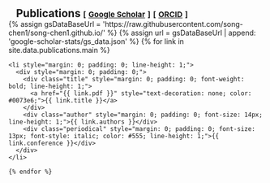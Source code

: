 <h1 id="publications"></h1>

<h2 style="margin: 0; padding-left: 15px;">Publications 
    <temp style="font-size:15px;">[</temp>
    <a href="https://scholar.google.com/citations?user=Bd5il3oAAAAJ&hl=en" target="_blank" style="font-size:15px;">Google Scholar</a>
    <temp style="font-size:15px;">]</temp>
    <temp style="font-size:15px;">[</temp>
    <a href="https://orcid.org/0000-0002-8916-2940" target="_blank" style="font-size:15px;">ORCID</a>
    <temp style="font-size:15px;">]</temp>
</h2>

<div class="publications" style="padding: 0; margin: 0;">
  <ol class="bibliography" style="padding: 0; margin: 0; list-style: none;">
    {% assign gsDataBaseUrl = 'https://raw.githubusercontent.com/song-chen1/song-chen1.github.io/' %}
    {% assign url = gsDataBaseUrl | append: 'google-scholar-stats/gs_data.json' %}
    {% for link in site.data.publications.main %}

    <li style="margin: 0; padding: 0; line-height: 1;">
      <div style="margin: 0; padding: 0;">
        <div class="title" style="margin: 0; padding: 0; font-weight: bold; line-height: 1;">
          <a href="{{ link.pdf }}" style="text-decoration: none; color: #0073e6;">{{ link.title }}</a>
        </div>
        <div class="author" style="margin: 0; padding: 0; font-size: 14px; line-height: 1;">{{ link.authors }}</div>
        <div class="periodical" style="margin: 0; padding: 0; font-size: 13px; font-style: italic; color: #555; line-height: 1;">{{ link.conference }}</div>
      </div>
    </li>

    {% endfor %}
  </ol>
</div>
